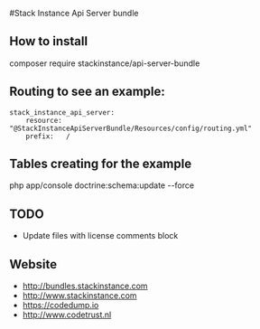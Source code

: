 #Stack Instance Api Server bundle

## How to install
composer require stackinstance/api-server-bundle

## Routing to see an example:
```YML
stack_instance_api_server:
    resource: "@StackInstanceApiServerBundle/Resources/config/routing.yml"
    prefix:   /
```

## Tables creating for the example
php app/console doctrine:schema:update --force

## TODO
- Update files with license comments block

## Website
- http://bundles.stackinstance.com
- http://www.stackinstance.com
- https://codedump.io
- http://www.codetrust.nl